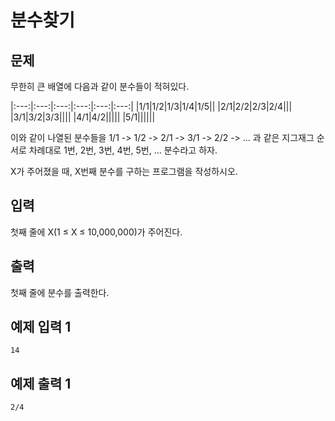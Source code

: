 # 분수찾기

## 문제
무한히 큰 배열에 다음과 같이 분수들이 적혀있다.

|:---:|:---:|:---:|:---:|:---:|:---:|
|1/1|1/2|1/3|1/4|1/5||
|2/1|2/2|2/3|2/4|||
|3/1|3/2|3/3||||
|4/1|4/2|||||
|5/1||||||


이와 같이 나열된 분수들을 1/1 -> 1/2 -> 2/1 -> 3/1 -> 2/2 -> … 과 같은 지그재그 순서로 차례대로 1번, 2번, 3번, 4번, 5번, … 분수라고 하자.

X가 주어졌을 때, X번째 분수를 구하는 프로그램을 작성하시오.

## 입력
첫째 줄에 X(1 ≤ X ≤ 10,000,000)가 주어진다.

## 출력
첫째 줄에 분수를 출력한다.

## 예제 입력 1
	14
## 예제 출력 1
	2/4
